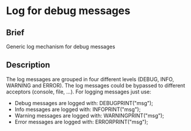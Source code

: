 # Log for debug messages

## Brief
Generic log mechanism for debug messages

## Description
The log messages are grouped in four different levels (DEBUG, INFO, 
WARNING and ERROR). The log messages could be bypassed to different acceptors
(console, file, ...).
For logging messages just use:
* Debug messages are logged with: DEBUGPRINT("msg");
* Info messages are logged with: INFOPRINT("msg");
* Warning messages are logged with: WARNINGPRINT("msg");
* Error messages are logged with: ERRORPRINT("msg");
